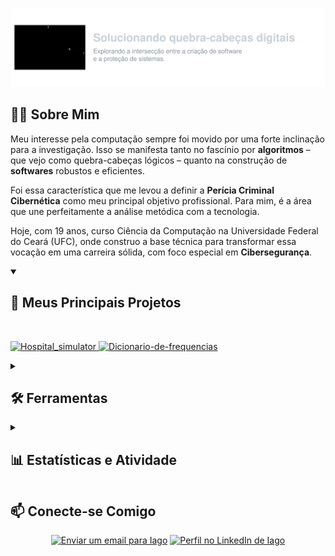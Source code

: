 ![Cabeçalho customizado](https://raw.githubusercontent.com/Iagoolo/Iagoolo/main/Header.svg)

## 👨‍💻 Sobre Mim

Meu interesse pela computação sempre foi movido por uma forte inclinação para a investigação. Isso se manifesta tanto no fascínio por **algoritmos** – que vejo como quebra-cabeças lógicos – quanto na construção de **softwares** robustos e eficientes.

Foi essa característica que me levou a definir a **Perícia Criminal Cibernética** como meu principal objetivo profissional. Para mim, é a área que une perfeitamente a análise metódica com a tecnologia.

Hoje, com 19 anos, curso Ciência da Computação na Universidade Federal do Ceará (UFC), onde construo a base técnica para transformar essa vocação em uma carreira sólida, com foco especial em **Cibersegurança**.

<details open>
  <summary><h2>🚀 Meus Principais Projetos</h2></summary>
  <br>
  <p align="left">
    <a href="https://github.com/Iagoolo/Hospital_simulator">
      <img width="380" src="https://denvercoder1-github-readme-stats.vercel.app/api/pin/?username=Iagoolo&repo=Hospital_simulator&theme=onedark&show_icons=true" alt="Hospital_simulator">
    </a>
    <a href="https://github.com/Iagoolo/Dicionario-de-frequencias">
      <img width="380" src="https://denvercoder1-github-readme-stats.vercel.app/api/pin/?username=Iagoolo&repo=Dicionario-de-frequencias&theme=onedark&show_icons=true" alt="Dicionario-de-frequencias">
    </a>
  </p>
</details>

<details>
  <summary><h2>🛠️ Ferramentas</h2></summary>
  
  <details>
    <summary><h3>💻 Linguagens</h3></summary>
    <p align="left">
      <a href="https://github.com/search?q=user%3AIagoolo+language%3Ac"><img alt="C" src="https://custom-icon-badges.demolab.com/badge/C-03599C.svg?logo=c-in-hexagon&logoColor=white"></a>
      <a href="https://github.com/search?q=user%3AIagoolo+language%3Acpp"><img alt="C++" src="https://custom-icon-badges.demolab.com/badge/C++-9C033A.svg?logo=cpp2&logoColor=white"></a>
      <a href="https://github.com/search?q=user%3AIagoolo+language%3Ajava"><img alt="Java" src="https://custom-icon-badges.demolab.com/badge/Java-007396.svg?logo=java&logoColor=white"></a>
      <a href="https://github.com/search?q=user%3AIagoolo+language%3Ago"><img alt="Go" src="https://img.shields.io/badge/Go-00ADD8.svg?logo=go&logoColor=white"></a>
      <a href="https://github.com/search?q=user%3AIagoolo+language%3Asql"><img alt="SQL" src="https://custom-icon-badges.demolab.com/badge/SQL-025E8C.svg?logo=database&logoColor=white"></a>
    </p>
  </details>

  <details>
    <summary><h3>🗄️ Databases</h3></summary>
    <p align="left">
      <a href="#"><img alt="PostgreSQL" src ="https://custom-icon-badges.demolab.com/badge/PostgreSQL-336791.svg?logo=postgresql&logoColor=white"></a>
    </p>
  </details>

  <details>
    <summary><h3>⚙️ Software e Ferramentas</h3></summary>
    <p align="left">
      <a href="#"><img alt="Linux" src="https://img.shields.io/badge/Linux-FCC624?style=for-the-badge&logo=linux&logoColor=black"></a>
      <a href="#"><img alt="Windows" src="https://img.shields.io/badge/Windows-0078D6?style=for-the-badge&logo=windows&logoColor=white"></a>
      <a href="#"><img alt="Git" src="https://custom-icon-badges.demolab.com/badge/Git-F05032.svg?logo=git&logoColor=white"></a>
      <a href="#"><img alt="VS Code" src="https://custom-icon-badges.demolab.com/badge/VS%20Code-007ACC.svg?logo=visual-studio-code&logoColor=white"></a>
    </p>
  </details>

</details>

<details>
  <summary><h2>📊 Estatísticas e Atividade</h2></summary>

  <h3>🔥 Estatísticas de Sequência (Streak)</h3>
  <p>
    <a href="https://github.com/DenverCoder1/github-readme-streak-stats">
      <img title="Estatísticas de Sequência do Iago" alt="Iago's streak" src="https://github-readme-streak-stats-eight.vercel.app/?user=Iagoolo&theme=monokai-metallian&hide_border=true&short_numbers=true"/>
    </a>
  </p>
  
  <br>

  <h3>💻 Estatísticas Gerais do GitHub</h3>
  <p>
    <a href="https://github.com/anuraghazra/github-readme-stats">
      <img alt="Estatísticas do GitHub de Iago" src="https://denvercoder1-github-readme-stats.vercel.app/api/?username=Iagoolo&show_icons=true&include_all_commits=true&count_private=true&theme=react&hide_border=true&bg_color=1F222E&title_color=F85D7F&icon_color=F8D866" height="192px"/>
    </a>
    <a href="https://github.com/anuraghazra/github-readme-stats">
      <img alt="Linguagens mais usadas por Iago" src="https://denvercoder1-github-readme-stats.vercel.app/api/top-langs/?username=Iagoolo&langs_count=8&layout=compact&theme=react&hide_border=true&bg_color=1F222E&title_color=F85D7F&icon_color=F8D866" height="192px"/>
    </a>
  </p>
  
  <p>
    <a href="https://github.com/ashutosh00710/github-readme-activity-graph">
      <img alt="Gráfico de Atividade do Iago" src="https://github-readme-activity-graph.vercel.app/graph?username=Iagoolo&bg_color=1F222E&color=F8D866&line=F85D7F&point=FFFFFF&hide_border=true" />
    </a>
  </p>

</details>

## 📫 Conecte-se Comigo

<p align="center">
  <a href="mailto:iagooliveiralo070@gmail.com"><img alt="Enviar um email para Iago" src="https://img.shields.io/badge/Email-000?style=for-the-badge&logo=gmail&logoColor=red"></a>
  <a href="https://www.linkedin.com/in/iagoolo" target="_blank"><img alt="Perfil no LinkedIn de Iago" src="https://img.shields.io/badge/LinkedIn-0077B5?style=for-the-badge&logo=linkedin&logoColor=white"></a>
</p>
